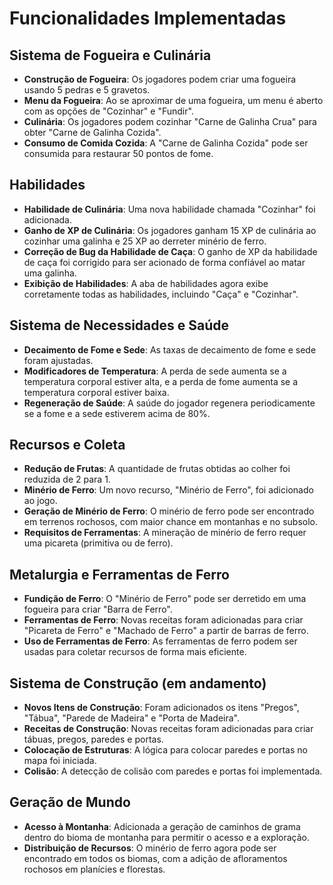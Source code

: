 # Funcionalidades Implementadas

## Sistema de Fogueira e Culinária
- **Construção de Fogueira**: Os jogadores podem criar uma fogueira usando 5 pedras e 5 gravetos.
- **Menu da Fogueira**: Ao se aproximar de uma fogueira, um menu é aberto com as opções de "Cozinhar" e "Fundir".
- **Culinária**: Os jogadores podem cozinhar "Carne de Galinha Crua" para obter "Carne de Galinha Cozida".
- **Consumo de Comida Cozida**: A "Carne de Galinha Cozida" pode ser consumida para restaurar 50 pontos de fome.

## Habilidades
- **Habilidade de Culinária**: Uma nova habilidade chamada "Cozinhar" foi adicionada.
- **Ganho de XP de Culinária**: Os jogadores ganham 15 XP de culinária ao cozinhar uma galinha e 25 XP ao derreter minério de ferro.
- **Correção de Bug da Habilidade de Caça**: O ganho de XP da habilidade de caça foi corrigido para ser acionado de forma confiável ao matar uma galinha.
- **Exibição de Habilidades**: A aba de habilidades agora exibe corretamente todas as habilidades, incluindo "Caça" e "Cozinhar".

## Sistema de Necessidades e Saúde
- **Decaimento de Fome e Sede**: As taxas de decaimento de fome e sede foram ajustadas.
- **Modificadores de Temperatura**: A perda de sede aumenta se a temperatura corporal estiver alta, e a perda de fome aumenta se a temperatura corporal estiver baixa.
- **Regeneração de Saúde**: A saúde do jogador regenera periodicamente se a fome e a sede estiverem acima de 80%.

## Recursos e Coleta
- **Redução de Frutas**: A quantidade de frutas obtidas ao colher foi reduzida de 2 para 1.
- **Minério de Ferro**: Um novo recurso, "Minério de Ferro", foi adicionado ao jogo.
- **Geração de Minério de Ferro**: O minério de ferro pode ser encontrado em terrenos rochosos, com maior chance em montanhas e no subsolo.
- **Requisitos de Ferramentas**: A mineração de minério de ferro requer uma picareta (primitiva ou de ferro).

## Metalurgia e Ferramentas de Ferro
- **Fundição de Ferro**: O "Minério de Ferro" pode ser derretido em uma fogueira para criar "Barra de Ferro".
- **Ferramentas de Ferro**: Novas receitas foram adicionadas para criar "Picareta de Ferro" e "Machado de Ferro" a partir de barras de ferro.
- **Uso de Ferramentas de Ferro**: As ferramentas de ferro podem ser usadas para coletar recursos de forma mais eficiente.

## Sistema de Construção (em andamento)
- **Novos Itens de Construção**: Foram adicionados os itens "Pregos", "Tábua", "Parede de Madeira" e "Porta de Madeira".
- **Receitas de Construção**: Novas receitas foram adicionadas para criar tábuas, pregos, paredes e portas.
- **Colocação de Estruturas**: A lógica para colocar paredes e portas no mapa foi iniciada.
- **Colisão**: A detecção de colisão com paredes e portas foi implementada.

## Geração de Mundo
- **Acesso à Montanha**: Adicionada a geração de caminhos de grama dentro do bioma de montanha para permitir o acesso e a exploração.
- **Distribuição de Recursos**: O minério de ferro agora pode ser encontrado em todos os biomas, com a adição de afloramentos rochosos em planícies e florestas.
